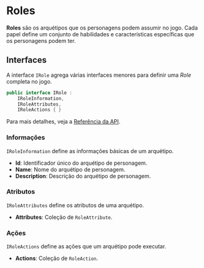 # Roles

**Roles** são os arquétipos que os personagens podem assumir no jogo. Cada papel define um conjunto de habilidades e características específicas que os personagens podem ter.

## Interfaces

A interface `IRole` agrega várias interfaces menores para definir uma _Role_ completa no jogo.

```csharp
public interface IRole :
    IRoleInformation,
    IRoleAttributes,
    IRoleActions { }
```

Para mais detalhes, veja a [Referência da API](../../api/DiceRolling.Interfaces.Role.md).

### Informações

`IRoleInformation` define as informações básicas de um arquétipo.

- **Id**: Identificador único do arquétipo de personagem.
- **Name**: Nome do arquétipo de personagem.
- **Description**: Descrição do arquétipo de personagem.

### Atributos

`IRoleAttributes` define os atributos de uma arquétipo.

- **Attributes**: Coleção de `RoleAttribute`.

### Ações

`IRoleActions` define as ações que um arquétipo pode executar.

- **Actions**: Coleção de `RoleAction`.
